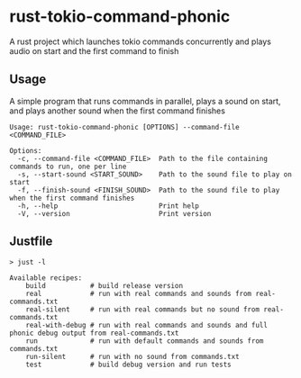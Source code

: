 # rust-tokio-command-phonic

A rust project which launches tokio commands concurrently and plays audio on start and the first command to finish

## Usage

A simple program that runs commands in parallel, plays a sound on start, and plays another sound when the first command finishes

```
Usage: rust-tokio-command-phonic [OPTIONS] --command-file <COMMAND_FILE>

Options:
  -c, --command-file <COMMAND_FILE>  Path to the file containing commands to run, one per line
  -s, --start-sound <START_SOUND>    Path to the sound file to play on start
  -f, --finish-sound <FINISH_SOUND>  Path to the sound file to play when the first command finishes
  -h, --help                         Print help
  -V, --version                      Print version
```

## Justfile

```
> just -l

Available recipes:
    build           # build release version
    real            # run with real commands and sounds from real-commands.txt
    real-silent     # run with real commands but no sound from real-commands.txt
    real-with-debug # run with real commands and sounds and full phonic debug output from real-commands.txt
    run             # run with default commands and sounds from commands.txt
    run-silent      # run with no sound from commands.txt
    test            # build debug version and run tests
```
